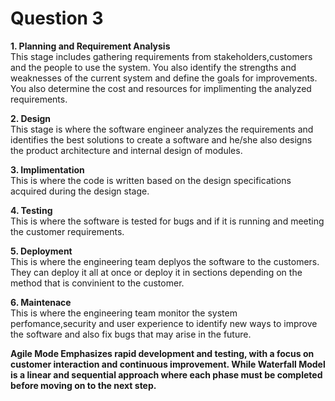 # Question 3
**1. Planning and Requirement Analysis**  <br> This stage includes gathering requirements from stakeholders,customers and the  people to use the system. You also identify the strengths and weaknesses of the current system and define the goals for improvements. You also determine the  cost and resources for implimenting the analyzed requirements.  

**2. Design**  <br> This stage is where the software engineer analyzes the requirements and identifies the best solutions to create a software and he/she also designs the product architecture and internal design of modules.  

**3. Implimentation**  <br> This is where the code is written based on the design  specifications acquired during the design stage.  

**4. Testing**  <br> This is where the software is tested for bugs and if it is running and meeting the customer requirements.  

**5. Deployment**  <br> This is where the engineering team deplyos the software to the customers. They can deploy it all at once  or deploy it in sections depending on the method that is convinient to the customer.  

**6. Maintenace**  <br> This is where the engineering team monitor the system perfomance,security and user experience to identify new ways to improve the software and also fix bugs that may arise in the future.   

<p>
  
**Agile Mode Emphasizes rapid development and testing, with a focus on customer interaction and continuous improvement. While 
Waterfall Model is a linear and sequential approach where each phase must be completed before moving on to the next step.**
</p>
